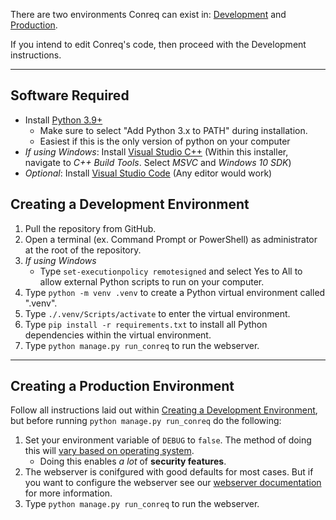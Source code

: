 There are two environments Conreq can exist in: [Development](#creating-a-development-environment) and [Production](#creating-a-production-environment).

If you intend to edit Conreq's code, then proceed with the Development instructions.

---


## Software Required

-   Install [Python 3.9+](https://www.python.org/downloads/)
    -   Make sure to select "Add Python 3.x to PATH" during installation.
    -   Easiest if this is the only version of python on your computer
-   _If using Windows_: Install [Visual Studio C++](https://visualstudio.microsoft.com/visual-cpp-build-tools/) (Within this installer, navigate to _C++ Build Tools_. Select _MSVC_ and _Windows 10 SDK_)
-   _Optional_: Install [Visual Studio Code](https://code.visualstudio.com/) (Any editor would work)


## Creating a Development Environment

1. Pull the repository from GitHub.
2. Open a terminal (ex. Command Prompt or PowerShell) as administrator at the root of the repository.
3. _If using Windows_
    - Type `set-executionpolicy remotesigned` and select Yes to All to allow external Python scripts to run on your computer.
4. Type `python -m venv .venv` to create a Python virtual environment called ".venv".
5. Type `./.venv/Scripts/activate` to enter the virtual environment.
6. Type `pip install -r requirements.txt` to install all Python dependencies within the virtual environment.
7. Type `python manage.py run_conreq` to run the webserver.

---

## Creating a Production Environment

Follow all instructions laid out within [Creating a Development Environment](#creating-a-development-environment), but before running `python manage.py run_conreq` do the following:

1. Set your environment variable of `DEBUG` to `false`. The method of doing this will [vary based on operating system](https://www.twilio.com/blog/2017/01/how-to-set-environment-variables.html).
    - Doing this enables _a lot_ of **security features**.
2. The webserver is conifgured with good defaults for most cases. But if you want to configure the webserver see our [webserver documentation](/Conreq/configure/webserver/) for more information.
3. Type `python manage.py run_conreq` to run the webserver.
